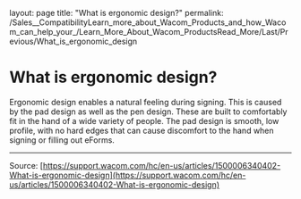 layout: page
title: "What is ergonomic design?"
permalink: /Sales__CompatibilityLearn_more_about_Wacom_Products_and_how_Wacom_can_help_your_/Learn_More_About_Wacom_ProductsRead_More/Last/Previous/What_is_ergonomic_design

# What is ergonomic design?

Ergonomic design enables a natural feeling during signing. This is caused by the pad design as well as the pen design. These are built to comfortably fit in the hand of a wide variety of people. The pad design is smooth, low profile, with no hard edges that can cause discomfort to the hand when signing or filling out eForms.

---
Source: [https://support.wacom.com/hc/en-us/articles/1500006340402-What-is-ergonomic-design](https://support.wacom.com/hc/en-us/articles/1500006340402-What-is-ergonomic-design)
